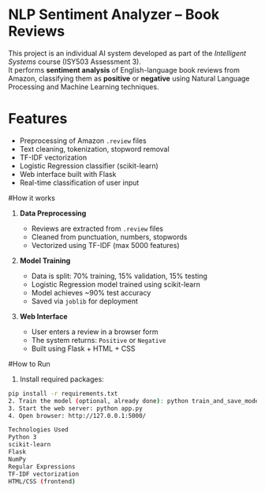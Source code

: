 #  NLP Sentiment Analyzer – Book Reviews

This project is an individual AI system developed as part of the *Intelligent Systems* course (ISY503 Assessment 3).  
It performs **sentiment analysis** of English-language book reviews from Amazon, classifying them as **positive** or **negative** using Natural Language Processing and Machine Learning techniques.

# Features

- Preprocessing of Amazon `.review` files
- Text cleaning, tokenization, stopword removal
- TF-IDF vectorization
- Logistic Regression classifier (scikit-learn)
- Web interface built with Flask
- Real-time classification of user input

#How it works

1. **Data Preprocessing**  
   - Reviews are extracted from `.review` files  
   - Cleaned from punctuation, numbers, stopwords  
   - Vectorized using TF-IDF (max 5000 features)

2. **Model Training**  
   - Data is split: 70% training, 15% validation, 15% testing  
   - Logistic Regression model trained using scikit-learn  
   - Model achieves ~90% test accuracy  
   - Saved via `joblib` for deployment

3. **Web Interface**  
   - User enters a review in a browser form  
   - The system returns: `Positive` or `Negative`  
   - Built using Flask + HTML + CSS
  
#How to Run

1. Install required packages:
```bash
pip install -r requirements.txt
2. Train the model (optional, already done): python train_and_save_model.py
3. Start the web server: python app.py
4. Open browser: http://127.0.0.1:5000/

Technologies Used
Python 3
scikit-learn
Flask
NumPy
Regular Expressions
TF-IDF vectorization
HTML/CSS (frontend)
